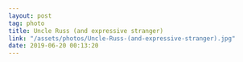 ```yaml
---
layout: post
tag: photo
title: Uncle Russ (and expressive stranger)
link: "/assets/photos/Uncle-Russ-(and-expressive-stranger).jpg"
date: 2019-06-20 00:13:20
---
```

